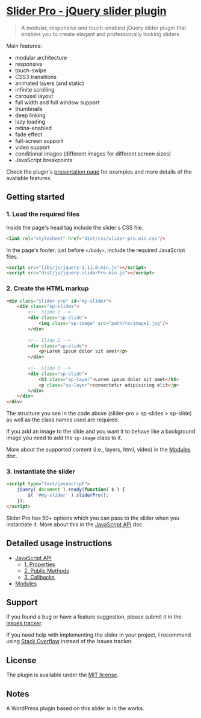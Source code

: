 # [Slider Pro - jQuery slider plugin](http://bqworks.com/slider-pro/) #

>A modular, responsive and touch-enabled jQuery slider plugin that enables you to create elegant and professionally looking sliders.

Main features: 

* modular architecture
* responsive
* touch-swipe
* CSS3 transitions
* animated layers (and static)
* infinite scrolling
* carousel layout
* full width and full window support
* thumbnails
* deep linking
* lazy loading
* retina-enabled
* fade effect
* full-screen support
* video support
* conditional images (different images for different screen sizes)
* JavaScript breakpoints 

Check the plugin's [presentation page](http://bqworks.com/slider-pro/) for examples and more details of the available features.

## Getting started ##

### 1. Load the required files ###

Inside the page's head tag include the slider's CSS file.

```html
<link rel="stylesheet" href="dist/css/slider-pro.min.css"/>
```

In the page's footer, just before <code>&lt;/body&gt;</code>, include the required JavaScript files.

```html
<script src="libs/js/jquery-1.11.0.min.js"></script>
<script src="dist/js/jquery.sliderPro.min.js"></script>
```

### 2. Create the HTML markup ###

```html
<div class="slider-pro" id="my-slider">
	<div class="sp-slides">
		<!-- Slide 1 -->
		<div class="sp-slide">
			<img class="sp-image" src="path/to/image1.jpg"/>
		</div>
		
		<!-- Slide 2 -->
		<div class="sp-slide">
			<p>Lorem ipsum dolor sit amet</p>
		</div>
		
		<!-- Slide 3 -->
		<div class="sp-slide">
			<h3 class="sp-layer">Lorem ipsum dolor sit amet</h3>
			<p class="sp-layer">consectetur adipisicing elit</p>
		</div>
	</div>
</div>
```

The structure you see in the code above (slider-pro > sp-slides > sp-slide) as well as the class names used are required.

If you add an image to the slide and you want it to behave like a background image you need to add the `sp-image` class to it.

More about the supported content (i.e., layers, html, video) in the [Modules](docs/modules.md#modules) doc.

### 3. Instantiate the slider ###

```html
<script type="text/javascript">
	jQuery( document ).ready(function( $ ) {
		$( '#my-slider' ).sliderPro();
	});
</script>
```

Slider Pro has 50+ options which you can pass to the slider when you instantiate it. More about this in the [JavaScript API](docs/api.md#javascript-api) doc.

## Detailed usage instructions ##

* [JavaScript API](docs/api.md#javascript-api)
	* [1. Properties](docs/api.md#1-properties)
	* [2. Public Methods](docs/api.md#2-public-methods)
	* [3. Callbacks](docs/api.md#3-callbacks)
* [Modules](docs/modules.md#modules)

## Support ##

If you found a bug or have a feature suggestion, please submit it in the [Issues tracker](https://github.com/bqworks/slider-pro/issues).

If you need help with implementing the slider in your project, I recommend using [Stack Overflow](http://stackoverflow.com/questions/tagged/slider-pro) instead of the Issues tracker.

## License ##

The plugin is available under the <a href="http://opensource.org/licenses/MIT">MIT license</a>.

## Notes ##

A WordPress plugin based on this slider is in the works.